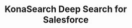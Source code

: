 ---
key: sponsor_basis
title: KonaSearch Deep Search for Salesforce
format: short
tags:
  - sponsor
speakers:
  - akiko_nakabayashi
presentation: 
draft: false
---